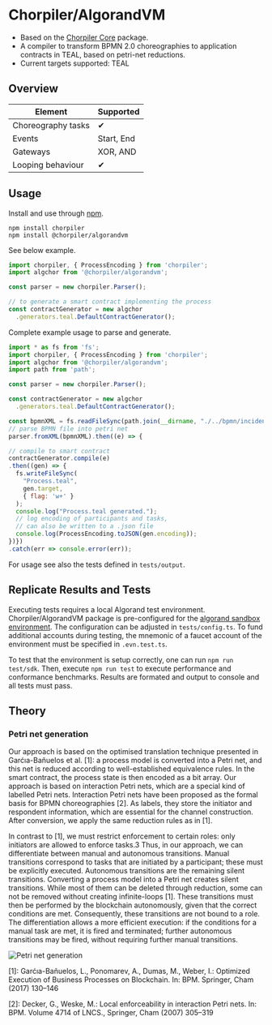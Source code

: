 # Chorpiler/AlgorandVM
- Based on the [Chorpiler Core](https://github.com/fstiehle/chorpiler) package.
- A compiler to transform BPMN 2.0 choreographies to application contracts in TEAL, based on petri-net reductions.
- Current targets supported: TEAL

## Overview

| Element            | Supported  |
|--------------------|------------|
| Choreography tasks | ✔          |
| Events             | Start, End |
| Gateways           | XOR, AND   |
| Looping behaviour  | ✔          |

## Usage

Install and use through [npm](https://www.npmjs.com/package/chorpiler).

```
npm install chorpiler
npm install @chorpiler/algorandvm
```

See below example.

```js
import chorpiler, { ProcessEncoding } from 'chorpiler';
import algchor from '@chorpiler/algorandvm';

const parser = new chorpiler.Parser();

// to generate a smart contract implementing the process
const contractGenerator = new algchor
  .generators.teal.DefaultContractGenerator();
```

Complete example usage to parse and generate. 
```js
import * as fs from 'fs';
import chorpiler, { ProcessEncoding } from 'chorpiler';
import algchor from '@chorpiler/algorandvm';
import path from 'path';

const parser = new chorpiler.Parser();

const contractGenerator = new algchor
  .generators.teal.DefaultContractGenerator();

const bpmnXML = fs.readFileSync(path.join(__dirname, "./../bpmn/incident-management.bpmn"));   
// parse BPMN file into petri net
parser.fromXML(bpmnXML).then((e) => {

// compile to smart contract
contractGenerator.compile(e)
.then((gen) => {
  fs.writeFileSync(
    "Process.teal", 
    gen.target, 
    { flag: 'w+' }
  );
  console.log("Process.teal generated.");
  // log encoding of participants and tasks, 
  // can also be written to a .json file
  console.log(ProcessEncoding.toJSON(gen.encoding));
})})
.catch(err => console.error(err));
```

For usage see also the tests defined in `tests/output`.

## Replicate Results and Tests

Executing tests requires a local Algorand test environment. Chorpiler/AlgorandVM package is pre-configured for the [algorand sandbox environment](https://github.com/algorand/sandbox). The configuration can be adjusted in `tests/config.ts`. To fund additional accounts during testing, the mnemonic of a faucet account of the environment must be specified in `.evn.test.ts`.

To test that the environment is setup correctly, one can run `npm run test/sdk`. 
Then, execute `npm run test` to execute performance and conformance benchmarks. Results are formated and output to console and all tests must pass.

## Theory

### Petri net generation

Our approach is based on the optimised translation technique presented in Garćıa-Bañuelos et al. [1]: a process model is converted into a Petri net, and
this net is reduced according to well-established equivalence rules. In the smart contract, the process state is then encoded as a bit array. Our approach is based on interaction Petri nets, which are a special kind of labelled Petri nets. Interaction Petri nets have been proposed as the formal basis for BPMN choreographies [2]. As labels, they store the initiator and respondent information, which are essential for the channel construction. After conversion, we apply the same reduction rules as in [1]. 

In contrast to [1], we must restrict enforcement to certain roles: only initiators are allowed to enforce tasks.3 Thus, in our approach, we can differentiate between manual and autonomous transitions. Manual transitions correspond to tasks that are initiated by a participant; these must be explicitly executed. Autonomous transitions are the remaining silent transitions. Converting a process model into a Petri net creates silent transitions. While most of them can be deleted through reduction, some can not be removed without creating infinite-loops [1]. These transitions must then be performed by the blockchain autonomously, given that the correct conditions are met. Consequently, these transitions are not bound to a role. The differentiation allows a more efficient execution: if the conditions for a manual task are met, it is fired and terminated; further autonomous transitions may be fired, without requiring further manual transitions.

![Petri net generation](https://github.com/fstiehle/chorpiler/blob/main/docs/figs/transformation.svg)

[1]: Garćıa-Bañuelos, L., Ponomarev, A., Dumas, M., Weber, I.: Optimized Execution
of Business Processes on Blockchain. In: BPM. Springer, Cham (2017) 130–146

[2]: Decker, G., Weske, M.: Local enforceability in interaction Petri nets. In: BPM.
Volume 4714 of LNCS., Springer, Cham (2007) 305–319